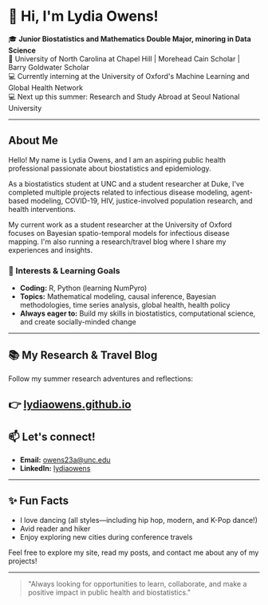 # 👋 Hi, I'm Lydia Owens!

🎓 **Junior Biostatistics and Mathematics Double Major, minoring in Data Science**  
🏫 University of North Carolina at Chapel Hill | Morehead Cain Scholar | Barry Goldwater Scholar  
💻 Currently interning at the University of Oxford's Machine Learning and Global Health Network <br>
💻 Next up this summer: Research and Study Abroad at Seoul National University 

---

## About Me

Hello! My name is Lydia Owens, and I am an aspiring public health professional passionate about biostatistics and epidemiology. 

As a biostatistics student at UNC and a student researcher at Duke, I've completed multiple projects related to infectious disease modeling, agent-based modeling, COVID-19, HIV, justice-involved population research, and health interventions.

My current work as a student researcher at the University of Oxford focuses on Bayesian spatio-temporal models for infectious disease mapping. I'm also running a research/travel blog where I share my experiences and insights.

### 🌱 Interests & Learning Goals

- **Coding:** R, Python (learning NumPyro)
- **Topics:** Mathematical modeling, causal inference, Bayesian methodologies, time series analysis, global health, health policy
- **Always eager to:** Build my skills in biostatistics, computational science, and create socially-minded change

---
## 📚 My Research & Travel Blog 

Follow my summer research adventures and reflections: 

👉 [lydiaowens.github.io](https://lydiaowens.github.io)
---

## 📫 Let's connect!

- **Email:** owens23a@unc.edu
- **LinkedIn:** [lydiaowens](https://www.linkedin.com/in/lydiaowens/)

---

## ✨ Fun Facts

- I love dancing (all styles—including hip hop, modern, and K-Pop dance!)
- Avid reader and hiker
- Enjoy exploring new cities during conference travels

Feel free to explore my site, read my posts, and contact me about any of my projects!

---

> "Always looking for opportunities to learn, collaborate, and make a positive impact in public health and biostatistics."
